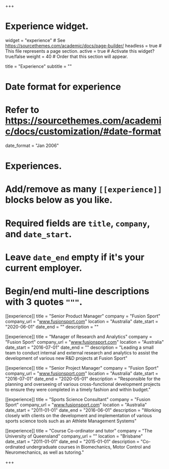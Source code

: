+++
# Experience widget.
widget = "experience"  # See https://sourcethemes.com/academic/docs/page-builder/
headless = true  # This file represents a page section.
active = true  # Activate this widget? true/false
weight = 40  # Order that this section will appear.

title = "Experience"
subtitle = ""

# Date format for experience
#   Refer to https://sourcethemes.com/academic/docs/customization/#date-format
date_format = "Jan 2006"

# Experiences.
#   Add/remove as many `[[experience]]` blocks below as you like.
#   Required fields are `title`, `company`, and `date_start`.
#   Leave `date_end` empty if it's your current employer.
#   Begin/end multi-line descriptions with 3 quotes `"""`.
[[experience]]
  title = "Senior Product Manager"
  company = "Fusion Sport"
  company_url = "www.fusionsport.com"
  location = "Australia"
  date_start = "2020-06-01"
  date_end = ""
  description = ""
  
[[experience]]
  title = "Manager of Research and Analytics"
  company = "Fusion Sport"
  company_url = "www.fusionsport.com"
  location = "Australia"
  date_start = "2016-07-01"
  date_end = ""
  description = "Leading a small team to conduct internal and external research and analytics to assist the development of various new R&D projects at Fusion Sport"

[[experience]]
  title = "Senior Project Manager"
  company = "Fusion Sport"
  company_url = "www.fusionsport.com"
  location = "Australia"
  date_start = "2016-07-01"
  date_end = "2020-05-01"
  description = "Responsible for the planning and overseeing of various cross-functional development projects to ensure they were completed in a timely fashion and within budget."

[[experience]]
  title = "Sports Science Consultant"
  company = "Fusion Sport"
  company_url = "www.fusionsport.com"
  location = "Australia"
  date_start = "2011-01-01"
  date_end = "2016-06-01"
  description = "Working closely with clients on the development and implementation of various sports science tools such as an Athlete Management Systems"


[[experience]]
  title = "Course Co-ordinator and tutor"
  company = "The University of Queensland"
  company_url = ""
  location = "Brisbane"
  date_start = "2011-01-01"
  date_end = "2015-01-01"
  description = "Co-ordinated undergraduate courses in Biomechanics, Motor Control and Neuromechanics, as well as tutoring."




+++
